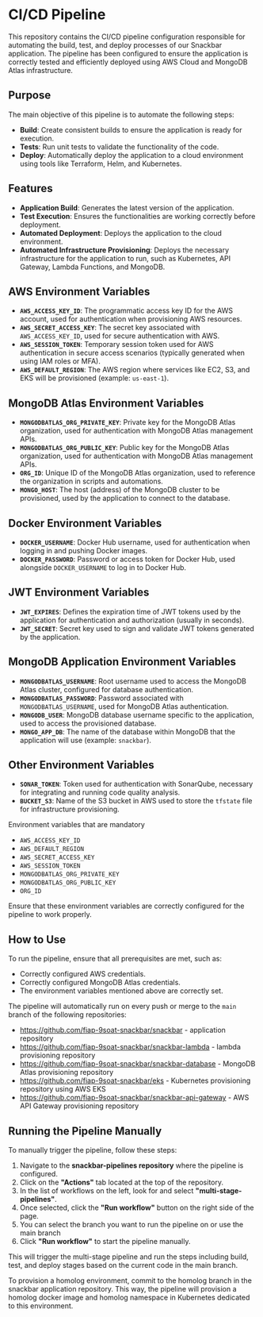 # CI/CD Pipeline

This repository contains the CI/CD pipeline configuration responsible for automating the build, test, and deploy processes of our Snackbar application. The pipeline has been configured to ensure the application is correctly tested and efficiently deployed using AWS Cloud and MongoDB Atlas infrastructure.

## Purpose

The main objective of this pipeline is to automate the following steps:

- **Build**: Create consistent builds to ensure the application is ready for execution.
- **Tests**: Run unit tests to validate the functionality of the code.
- **Deploy**: Automatically deploy the application to a cloud environment using tools like Terraform, Helm, and Kubernetes.

## Features

- **Application Build**: Generates the latest version of the application.
- **Test Execution**: Ensures the functionalities are working correctly before deployment.
- **Automated Deployment**: Deploys the application to the cloud environment.
- **Automated Infrastructure Provisioning**: Deploys the necessary infrastructure for the application to run, such as Kubernetes, API Gateway, Lambda Functions, and MongoDB.

## AWS Environment Variables

- **`AWS_ACCESS_KEY_ID`**: The programmatic access key ID for the AWS account, used for authentication when provisioning AWS resources.
- **`AWS_SECRET_ACCESS_KEY`**: The secret key associated with `AWS_ACCESS_KEY_ID`, used for secure authentication with AWS.
- **`AWS_SESSION_TOKEN`**: Temporary session token used for AWS authentication in secure access scenarios (typically generated when using IAM roles or MFA).
- **`AWS_DEFAULT_REGION`**: The AWS region where services like EC2, S3, and EKS will be provisioned (example: `us-east-1`).

## MongoDB Atlas Environment Variables

- **`MONGODBATLAS_ORG_PRIVATE_KEY`**: Private key for the MongoDB Atlas organization, used for authentication with MongoDB Atlas management APIs.
- **`MONGODBATLAS_ORG_PUBLIC_KEY`**: Public key for the MongoDB Atlas organization, used for authentication with MongoDB Atlas management APIs.
- **`ORG_ID`**: Unique ID of the MongoDB Atlas organization, used to reference the organization in scripts and automations.
- **`MONGO_HOST`**: The host (address) of the MongoDB cluster to be provisioned, used by the application to connect to the database.

## Docker Environment Variables

- **`DOCKER_USERNAME`**: Docker Hub username, used for authentication when logging in and pushing Docker images.
- **`DOCKER_PASSWORD`**: Password or access token for Docker Hub, used alongside `DOCKER_USERNAME` to log in to Docker Hub.

## JWT Environment Variables

- **`JWT_EXPIRES`**: Defines the expiration time of JWT tokens used by the application for authentication and authorization (usually in seconds).
- **`JWT_SECRET`**: Secret key used to sign and validate JWT tokens generated by the application.

## MongoDB Application Environment Variables

- **`MONGODBATLAS_USERNAME`**: Root username used to access the MongoDB Atlas cluster, configured for database authentication.
- **`MONGODBATLAS_PASSWORD`**: Password associated with `MONGODBATLAS_USERNAME`, used for MongoDB Atlas authentication.
- **`MONGODB_USER`**: MongoDB database username specific to the application, used to access the provisioned database.
- **`MONGO_APP_DB`**: The name of the database within MongoDB that the application will use (example: `snackbar`).

## Other Environment Variables

- **`SONAR_TOKEN`**: Token used for authentication with SonarQube, necessary for integrating and running code quality analysis.
- **`BUCKET_S3`**: Name of the S3 bucket in AWS used to store the `tfstate` file for infrastructure provisioning.

Environment variables that are mandatory
- `AWS_ACCESS_KEY_ID`
- `AWS_DEFAULT_REGION`
- `AWS_SECRET_ACCESS_KEY`
- `AWS_SESSION_TOKEN`
- `MONGODBATLAS_ORG_PRIVATE_KEY`
- `MONGODBATLAS_ORG_PUBLIC_KEY`
- `ORG_ID`

Ensure that these environment variables are correctly configured for the pipeline to work properly.

## How to Use

To run the pipeline, ensure that all prerequisites are met, such as:

- Correctly configured AWS credentials.
- Correctly configured MongoDB Atlas credentials.
- The environment variables mentioned above are correctly set.

The pipeline will automatically run on every push or merge to the `main` branch of the following repositories:

- https://github.com/fiap-9soat-snackbar/snackbar - application repository
- https://github.com/fiap-9soat-snackbar/snackbar-lambda - lambda provisioning repository
- https://github.com/fiap-9soat-snackbar/snackbar-database - MongoDB Atlas provisioning repository
- https://github.com/fiap-9soat-snackbar/eks - Kubernetes provisioning repository using AWS EKS
- https://github.com/fiap-9soat-snackbar/snackbar-api-gateway - AWS API Gateway provisioning repository


## Running the Pipeline Manually

To manually trigger the pipeline, follow these steps:

1. Navigate to the **snackbar-pipelines repository** where the pipeline is configured.
2. Click on the **"Actions"** tab located at the top of the repository.
3. In the list of workflows on the left, look for and select **"multi-stage-pipelines"**.
4. Once selected, click the **"Run workflow"** button on the right side of the page.
5. You can select the branch you want to run the pipeline on or use the main branch 
6. Click **"Run workflow"** to start the pipeline manually.

This will trigger the multi-stage pipeline and run the steps including build, test, and deploy stages based on the current code in the main branch.

To provision a homolog environment, commit to the homolog branch in the snackbar application repository. This way, the pipeline will provision a homolog docker image and homolog namespace in Kubernetes dedicated to this environment.

